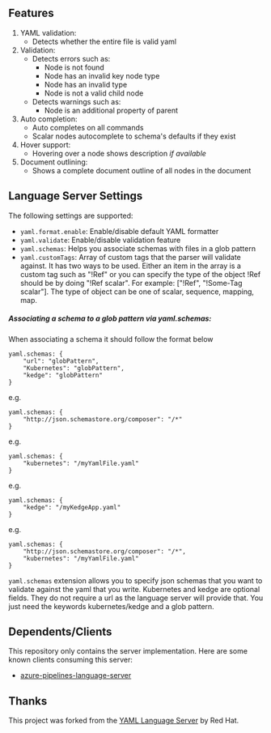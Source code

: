 ## Features

1. YAML validation:
    * Detects whether the entire file is valid yaml
2. Validation:
    * Detects errors such as:
        * Node is not found
        * Node has an invalid key node type
        * Node has an invalid type
        * Node is not a valid child node
    * Detects warnings such as:
        * Node is an additional property of parent
3. Auto completion:
    * Auto completes on all commands
    * Scalar nodes autocomplete to schema's defaults if they exist
4. Hover support:
    * Hovering over a node shows description *if available*
5. Document outlining:
    * Shows a complete document outline of all nodes in the document

## Language Server Settings

The following settings are supported:

* `yaml.format.enable`: Enable/disable default YAML formatter
* `yaml.validate`: Enable/disable validation feature
* `yaml.schemas`: Helps you associate schemas with files in a glob pattern
* `yaml.customTags`: Array of custom tags that the parser will validate against. It has two ways to be used. Either an item in the array is a custom tag such as "!Ref" or you can specify the type of the object !Ref should be by doing "!Ref scalar". For example: ["!Ref", "!Some-Tag scalar"]. The type of object can be one of scalar, sequence, mapping, map.

##### Associating a schema to a glob pattern via yaml.schemas:

When associating a schema it should follow the format below
```
yaml.schemas: {
    "url": "globPattern",
    "Kubernetes": "globPattern",
    "kedge": "globPattern"
}
```

e.g.
```
yaml.schemas: {
    "http://json.schemastore.org/composer": "/*"
}
```

e.g.

```
yaml.schemas: {
    "kubernetes": "/myYamlFile.yaml"
}
```
e.g.
```
yaml.schemas: {
    "kedge": "/myKedgeApp.yaml"
}
```

e.g.
```
yaml.schemas: {
    "http://json.schemastore.org/composer": "/*",
    "kubernetes": "/myYamlFile.yaml"
}
```

`yaml.schemas` extension allows you to specify json schemas that you want to validate against the yaml that you write. Kubernetes and kedge are optional fields. They do not require a url as the language server will provide that. You just need the keywords kubernetes/kedge and a glob pattern.

## Dependents/Clients
This repository only contains the server implementation. Here are some known clients consuming this server:

* [azure-pipelines-language-server](https://github.com/Microsoft/azure-pipelines-language-server/tree/main/language-server)

## Thanks

This project was forked from the [YAML Language Server](https://github.com/redhat-developer/yaml-language-server) by Red Hat.